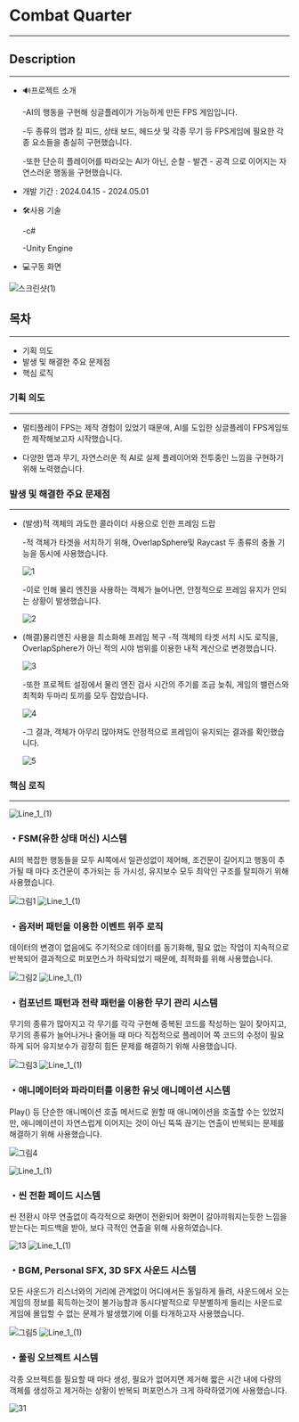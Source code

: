 ### 

# Combat Quarter


---

## Description

---


- 🔊프로젝트 소개

  -AI의 행동을 구현해 싱글플레이가 가능하게 만든 FPS 게임입니다.

  -두 종류의 맵과 킬 피드, 상태 보드, 헤드샷 및 각종 무기 등 FPS게임에 필요한 각종 요소들을 충실히   구현했습니다. 

  -또한 단순히 플레이어를 따라오는 AI가 아닌, 순찰 - 발견 - 공격 으로 이어지는
자연스러운 행동을 구현했습니다.

       

- 개발 기간 : 2024.04.15 - 2024.05.01

- 🛠️사용 기술

   -c#

   -Unity Engine


- 💻구동 화면

![스크린샷(1)](https://github.com/oyb1412/3DSingleFps/assets/154235801/175e8729-0154-48f8-9316-7dd99d0f64c0)

## 목차

---

- 기획 의도
- 발생 및 해결한 주요 문제점
- 핵심 로직


### 기획 의도

---

- 멀티플레이 FPS는 제작 경험이 있었기 때문에, AI를 도입한 싱글플레이 FPS게임또한 제작해보고자 시작했습니다.

- 다양한 맵과 무기, 자연스러운 적 AI로 실제 플레이어와 전투중인 느낌을 구현하기 위해 노력했습니다.



### 발생 및 해결한 주요 문제점

---

- (발생)적 객체의 과도한 콜라이더 사용으로 인한 프레임 드랍

   -적 객체가 타겟을 서치하기 위해, OverlapSphere및 Raycast 두 종류의 충돌 기능을 동시에 사용했습니다.

   ![1](https://github.com/oyb1412/3DSingleFps/assets/154235801/58df63b1-2e83-4528-86b8-350afcacf94d)

   -이로 인해 물리 엔진을 사용하는 객체가 늘어나면, 안정적으로 프레임 유지가 안되는 상황이 발생했습니다.

  ![2](https://github.com/oyb1412/3DSingleFps/assets/154235801/024d622b-a9a4-4fd4-8b0d-58a6f4c0d24a)

- (해결)물리엔진 사용을 최소화해 프레임 복구
   -적 객체의 타겟 서치 시도 로직을, OverlapSphere가 아닌 적의 시야 범위를 이용한 내적 계산으로 변경했습니다.

  ![3](https://github.com/oyb1412/3DSingleFps/assets/154235801/d1057fcd-a36b-41e0-989b-8b00f53f6287)


   -또한 프로젝트 설정에서 물리 엔진 검사 시간의 주기를 조금 늦춰, 게임의 밸런스와 최적화 두마리 토끼를 모두 잡았습니다.

  ![4](https://github.com/oyb1412/3DSingleFps/assets/154235801/7af43bac-2d86-44a7-afbe-f14a08b78f2a)


  -그 결과, 객체가 아무리 많아져도 안정적으로 프레임이 유지되는 결과를 확인했습니다.

  ![5](https://github.com/oyb1412/3DSingleFps/assets/154235801/baebf161-4d74-460f-a0e9-51f0f147fdd4)


### 핵심 로직

---
![Line_1_(1)](https://github.com/oyb1412/TinyDefense/assets/154235801/f664c47e-d52b-4980-95ec-9859dea11aab)
### ・FSM(유한 상태 머신) 시스템

AI의 복잡한 행동들을 모두 AI쪽에서 일관성없이 제어해, 조건문이 길어지고 행동이 추가될 때 마다 조건문이 추가되는 등 가시성, 유지보수 모두 최악인 구조를 탈피하기 위해 사용했습니다.

![그림1](https://github.com/oyb1412/3DSingleFps/assets/154235801/5d7760f3-7124-4ccb-9411-f97d918534ec)
![Line_1_(1)](https://github.com/oyb1412/TinyDefense/assets/154235801/f664c47e-d52b-4980-95ec-9859dea11aab)


### ・옵저버 패턴을 이용한 이벤트 위주 로직

데이터의 변경이 없음에도 주기적으로 데이터를 동기화해, 필요 없는 작업이 지속적으로 반복되어 결과적으로 퍼포먼스가 하락되었기 때문에, 최적화를 위해 사용했습니다.

![그림2](https://github.com/oyb1412/3DSingleFps/assets/154235801/44f44d85-5c93-4b09-a19b-2d25eb924e05)
![Line_1_(1)](https://github.com/oyb1412/TinyDefense/assets/154235801/f664c47e-d52b-4980-95ec-9859dea11aab)

### ・컴포넌트 패턴과 전략 패턴을 이용한 무기 관리 시스템

무기의 종류가 많아지고 각 무기를 각각 구현해 중복된 코드를 작성하는 일이 잦아지고, 무기의 종류가 늘어나거나 줄어들 때 마다 직접적으로 플레이어 쪽 코드의 수정이 필요하게 되어 유지보수가 굉장히 힘든 문제를 해결하기 위해 사용했습니다.

![그림3](https://github.com/oyb1412/3DSingleFps/assets/154235801/e05c7170-8e32-44d1-a1c1-1f3d46584098)
![Line_1_(1)](https://github.com/oyb1412/TinyDefense/assets/154235801/f664c47e-d52b-4980-95ec-9859dea11aab)

### ・애니메이터와 파라미터를 이용한 유닛 애니메이션 시스템

Play() 등 단순한 애니메이션 호출 메서드로 원할 때 애니메이션을 호출할 수는 있었지만, 애니메이션이 자연스럽게 이어지는 것이 아닌 뚝뚝 끊기는 연출이 반복되는 문제를 해결하기 위해 사용했습니다.

![그림4](https://github.com/oyb1412/3DSingleFps/assets/154235801/c22bb44e-cbe0-42c0-bb27-ec4537bed895)

![Line_1_(1)](https://github.com/oyb1412/TinyDefense/assets/154235801/f664c47e-d52b-4980-95ec-9859dea11aab)
### ・씬 전환 페이드 시스템

씬 전환시 아무 연출없이 즉각적으로 화면이 전환되어 화면이 갈아끼워지는듯한 느낌을 받는다는 피드백을 받아, 보다 극적인 연출을 위해 사용하였습니다.

![13](https://github.com/oyb1412/3DSingleFps/assets/154235801/146e3220-24e7-4a00-818b-4a0bd11e3908)
![Line_1_(1)](https://github.com/oyb1412/TinyDefense/assets/154235801/f664c47e-d52b-4980-95ec-9859dea11aab)

### ・BGM, Personal SFX, 3D SFX 사운드 시스템

모든 사운드가 리스너와의 거리에 관계없이 어디에서든 동일하게 들려, 사운드에서 오는 게임의 정보를 획득하는것이 불가능함과 동시다발적으로 무분별하게 들리는 사운드로 게임에 몰입할 수 없는 문제가 발생했기에 이를 타개하고자 사용했습니다.

![그림5](https://github.com/oyb1412/3DSingleFps/assets/154235801/284b44bb-9699-463b-86d8-f9e504f70b06)
![Line_1_(1)](https://github.com/oyb1412/TinyDefense/assets/154235801/f664c47e-d52b-4980-95ec-9859dea11aab)
### ・풀링 오브젝트 시스템

각종 오브젝트를 필요할 때 마다 생성, 필요가 없어지면 제거해 짧은 시간 내에 다량의 객체를 생성하고 제거하는 상황이 반복되 퍼포먼스가 크게 하락하였기에 사용했습니다.

![31](https://github.com/oyb1412/3DSingleFps/assets/154235801/add0e28c-90cb-4777-a79d-729dbe3749e3)
